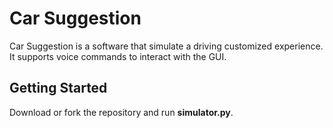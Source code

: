 # Car Suggestion

Car Suggestion is a software that simulate a driving customized experience.
It supports voice commands to interact with the GUI.

## Getting Started

Download or fork the repository and run <b>simulator.py</b>.